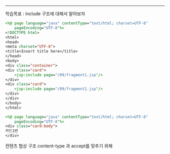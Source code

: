 <hr>

학습목표 :  include 구조에 대해서 알아보자


```jsp
<%@ page language="java" contentType="text/html; charset=UTF-8"
    pageEncoding="UTF-8"%>
<!DOCTYPE html>
<html>
<head>
<meta charset="UTF-8">
<title>Insert title here</title>
</head>
<body>
<div class="container">
<div class="card">
	<jsp:include page="/09/fragment1.jsp"/>
</div>
<div class="card">
	<jsp:include page="/09/fragment2.jsp"/>
</div>
</div>
</body>
</html>
```


```jsp
<%@ page language="java" contentType="text/html; charset=UTF-8"
    pageEncoding="UTF-8"%>
<div class="card-body">
카드1번
</div>
```



컨텐츠 협상 구조
content-type 과 accept를 맞추기 위해
